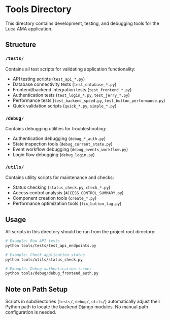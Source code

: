 # Tools Directory

This directory contains development, testing, and debugging tools for the Luca AMA application.

## Structure

### `/tests/`
Contains all test scripts for validating application functionality:
- API testing scripts (`test_api_*.py`)
- Database connectivity tests (`test_database_*.py`) 
- Frontend/backend integration tests (`test_frontend_*.py`)
- Authentication tests (`test_login_*.py`, `test_jerry_*.py`)
- Performance tests (`test_backend_speed.py`, `test_button_performance.py`)
- Quick validation scripts (`quick_*.py`, `simple_*.py`)

### `/debug/`
Contains debugging utilities for troubleshooting:
- Authentication debugging (`debug_*_auth.py`)
- State inspection tools (`debug_current_state.py`)
- Event workflow debugging (`debug_events_workflow.py`)
- Login flow debugging (`debug_login.py`)

### `/utils/`
Contains utility scripts for maintenance and checks:
- Status checking (`status_check.py`, `check_*.py`)
- Access control analysis (`ACCESS_CONTROL_SUMMARY.py`)
- Component creation tools (`create_*.py`)
- Performance optimization tools (`fix_button_lag.py`)

## Usage

All scripts in this directory should be run from the project root directory:

```bash
# Example: Run API tests
python tools/tests/test_api_endpoints.py

# Example: Check application status  
python tools/utils/status_check.py

# Example: Debug authentication issues
python tools/debug/debug_frontend_auth.py
```

## Note on Path Setup

Scripts in subdirectories (`tests/`, `debug/`, `utils/`) automatically adjust their Python path to locate the backend Django modules. No manual path configuration is needed.
